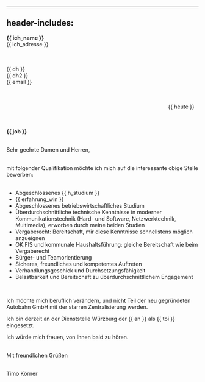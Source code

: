 
---
header-includes: <script src="../js.js" id=spr data-name=de></script>
---

**<span class=tem>{{ ich_name }}</apan>**  
<span class=tem>{{ ich_adresse }}</span>  
&nbsp;  
&nbsp;

{{ dh }}  
{{ dh2 }}  
{{ email }}  
&nbsp;  
&nbsp;

&emsp;&emsp;&emsp;&emsp;&emsp;&emsp;&emsp;&emsp;&emsp;&emsp;&emsp;&emsp;&emsp;&emsp;&emsp;&emsp;&emsp;&emsp;&emsp;&emsp;&emsp;&emsp;&emsp;&emsp;&emsp;&emsp;&emsp;&emsp;&emsp;&emsp; <span class=tem>{{ heute }}</span>  
&nbsp;  
&nbsp;

**{{ job }}**    
&nbsp;  

Sehr geehrte Damen und Herren,

&nbsp;   
mit folgender Qualifikation möchte ich mich auf die interessante obige Stelle bewerben:  
&nbsp;

- Abgeschlossenes <span class=tem>{{ h_studium }}</span>
- <span class=tem>{{ erfahrung_win }}</span>
- Abgeschlossenes betriebswirtschaftliches Studium
- Überdurchschnittliche technische Kenntnisse in moderner Kommunikationstechnik (Hard- und Software, Netzwerktechnik, Multimedia), erworben durch meine beiden Studien
- Vergaberecht: Bereitschaft, mir diese Kenntnisse schnellstens möglich anzueignen
- OK.FIS und kommunale Haushaltsführung: gleiche Bereitschaft wie beim Vergaberecht
- Bürger- und Teamorientierung
- Sicheres, freundliches und kompetentes Auftreten
- Verhandlungsgeschick und Durchsetzungsfähigkeit
- Belastbarkeit und Bereitschaft zu überdurchschnittlichem Engagement

&nbsp;

Ich möchte mich beruflich verändern, und nicht Teil der neu gegründeten Autobahn GmbH mit der starren Zentralisierung werden.
&nbsp;

Ich bin derzeit an der Dienststelle Würzburg der <span class=tem>{{ an }}</span> als <span class=tem>{{ toi }}</span> eingesetzt.
&nbsp;

Ich würde mich freuen, von Ihnen bald zu hören.  
&nbsp;

Mit freundlichen Grüßen  
&nbsp;

Timo Körner

